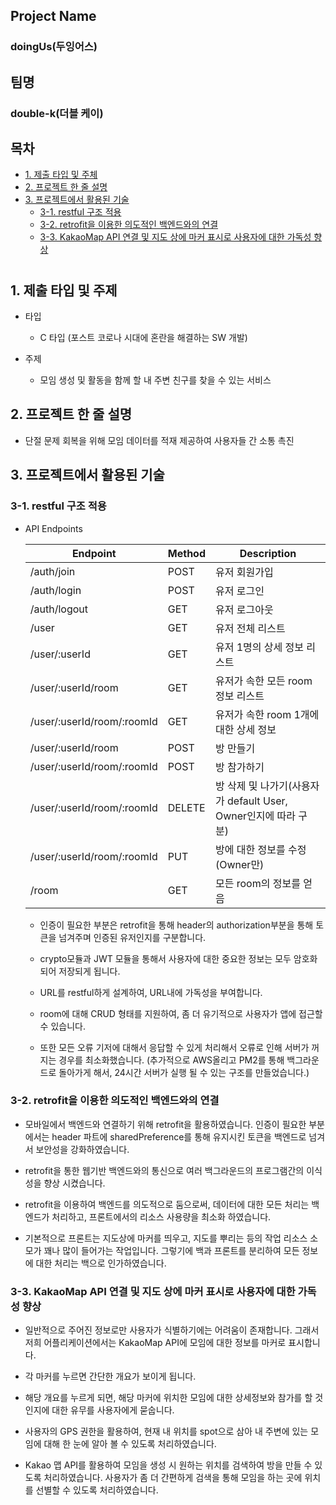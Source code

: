 ## Project Name
### doingUs(두잉어스)

## 팀명

### double-k(더블 케이)

## 목차

- [1. 제출 타입 및 주체](#1-제출-타입-및-주제)
- [2. 프로젝트 한 줄 설명](#2-프로젝트-한-줄-설명)
- [3. 프로젝트에서 활용된 기술](#3-프로젝트에서-활용된-기술)
  - [3-1. restful 구조 적용](#3-1-restful-구조-적용)
  - [3-2. retrofit을 이용한 의도적인 백엔드와의 연결](#3-2-retrofit을-이용한-의도적인-백엔드와의-연결)
  - [3-3. KakaoMap API 연결 및 지도 상에 마커 표시로 사용자에 대한 가독성 향상](#3-3-kakaomap-api-연결-및-지도-상에-마커-표시로-사용자에-대한-가독성-향상)

#

## 1. 제출 타입 및 주제

- 타입

  - C 타입 (포스트 코로나 시대에 혼란을 해결하는 SW 개발)

- 주제
  - 모임 생성 및 활동을 함께 할 내 주변 친구를 찾을 수 있는 서비스

## 2. 프로젝트 한 줄 설명

- 단절 문제 회복을 위해 모임 데이터를 적재 제공하여 사용자들 간 소통 촉진

## 3. 프로젝트에서 활용된 기술

### 3-1. restful 구조 적용

- API Endpoints

  | Endpoint                   | Method | Description                                                     |
  | -------------------------- | ------ | --------------------------------------------------------------- |
  | /auth/join                 | POST   | 유저 회원가입                                                   |
  | /auth/login                | POST   | 유저 로그인                                                     |
  | /auth/logout               | GET    | 유저 로그아웃                                                   |
  | /user                      | GET    | 유저 전체 리스트                                                |
  | /user/:userId              | GET    | 유저 1명의 상세 정보 리스트                                     |
  | /user/:userId/room         | GET    | 유저가 속한 모든 room 정보 리스트                               |
  | /user/:userId/room/:roomId | GET    | 유저가 속한 room 1개에 대한 상세 정보                           |
  | /user/:userId/room         | POST   | 방 만들기                                                       |
  | /user/:userId/room/:roomId | POST   | 방 참가하기                                                     |
  | /user/:userId/room/:roomId | DELETE | 방 삭제 및 나가기(사용자가 default User, Owner인지에 따라 구분) |
  | /user/:userId/room/:roomId | PUT    | 방에 대한 정보를 수정(Owner만)                                  |
  | /room                      | GET    | 모든 room의 정보를 얻음                                         |

  - 인증이 필요한 부분은 retrofit을 통해 header의 authorization부분을 통해 토큰을 넘겨주며 인증된 유저인지를 구분합니다.
  - crypto모듈과 JWT 모듈을 통해서 사용자에 대한 중요한 정보는 모두 암호화되어 저장되게 됩니다.

  - URL를 restful하게 설계하여, URL내에 가독성을 부여합니다.

  - room에 대해 CRUD 형태를 지원하여, 좀 더 유기적으로 사용자가 앱에 접근할 수 있습니다.

  - 또한 모든 오류 기저에 대해서 응답할 수 있게 처리해서 오류로 인해 서버가 꺼지는 경우를 최소화했습니다. (추가적으로 AWS올리고 PM2를 통해 백그라운드로 돌아가게 해서, 24시간 서버가 실행 될 수 있는 구조를 만들었습니다.)

### 3-2. retrofit을 이용한 의도적인 백엔드와의 연결

- 모바일에서 백엔드와 연결하기 위해 retrofit을 활용하였습니다. 인증이 필요한 부분에서는 header 파트에 sharedPreference를 통해 유지시킨 토큰을 백엔드로 넘겨서 보안성을 강화하였습니다.

- retrofit을 통한 웹기반 백엔드와의 통신으로 여러 백그라운드의 프로그램간의 이식성을 향상 시켰습니다.

- retrofit을 이용하여 백엔드를 의도적으로 둠으로써, 데이터에 대한 모든 처리는 백엔드가 처리하고, 프론트에서의 리소스 사용량을 최소화 하였습니다.

- 기본적으로 프론트는 지도상에 마커를 띄우고, 지도를 뿌리는 등의 작업 리소스 소모가 꽤나 많이 들어가는 작업입니다. 그렇기에 백과 프론트를 분리하여 모든 정보에 대한 처리는 백으로 인가하였습니다.

### 3-3. KakaoMap API 연결 및 지도 상에 마커 표시로 사용자에 대한 가독성 향상

- 일반적으로 주어진 정보로만 사용자가 식별하기에는 어려움이 존재합니다. 그래서 저희 어플리케이션에서는 KakaoMap API에 모임에 대한 정보를 마커로 표시합니다.

- 각 마커를 누르면 간단한 개요가 보이게 됩니다.

- 해당 개요를 누르게 되면, 해당 마커에 위치한 모임에 대한 상세정보와 참가를 할 것인지에 대한 유무를 사용자에게 묻숩니다.

- 사용자의 GPS 권한을 활용하여, 현재 내 위치를 spot으로 삼아 내 주변에 있는 모임에 대해 한 눈에 알아 볼 수 있도록 처리하였습니다.

- Kakao 맵 API를 활용하여 모임을 생성 시 원하는 위치를 검색하여 방을 만들 수 있도록 처리하였습니다. 사용자가 좀 더 간편하게 검색을 통해 모임을 하는 곳에 위치를 선별할 수 있도록 처리하였습니다.
